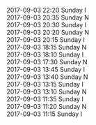 2017-09-03 22:20 Sunday  I  
2017-09-03 20:35 Sunday  N  
2017-09-03 20:30 Sunday  I  
2017-09-03 20:20 Sunday  N  
2017-09-03 20:15 Sunday  I  
2017-09-03 18:15 Sunday  N  
2017-09-03 18:10 Sunday  I  
2017-09-03 17:30 Sunday  N  
2017-09-03 13:45 Sunday  I  
2017-09-03 13:40 Sunday  N  
2017-09-03 13:15 Sunday  I  
2017-09-03 13:10 Sunday  N  
2017-09-03 11:35 Sunday  I  
2017-09-03 11:20 Sunday  N  
2017-09-03 11:15 Sunday  I  
